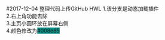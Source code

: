 #2017-12-04 整理代码上传GitHub HWL
1.该分支是动态加载插件<br/>
2.右上角功能去除<br/>
3.主页小圆环放在屏幕右侧<br/>
4.颜色修改为<color style="background-color:#008e85">#008e85</color>